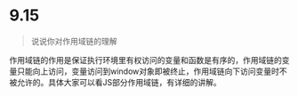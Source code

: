 # 9.15

> 说说你对作用域链的理解

作用域链的作用是保证执行环境里有权访问的变量和函数是有序的，作用域链的变量只能向上访问，变量访问到window对象即被终止，作用域链向下访问变量时不被允许的。具体大家可以看JS部分作用域链，有详细的讲解。